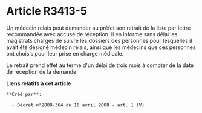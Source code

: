 # Article R3413-5

Un médecin relais peut demander au préfet son retrait de la liste par lettre recommandée avec accusé de réception. Il en
informe sans délai les magistrats chargés de suivre les dossiers des personnes pour lesquelles il avait été désigné médecin
relais, ainsi que les médecins que ces personnes ont choisis pour leur prise en charge médicale. 

Le retrait prend effet au terme d'un délai de trois mois à compter de la date de réception de la demande.

**Liens relatifs à cet article**

	**Créé par**:

	  - Décret n°2008-364 du 16 avril 2008 - art. 1 (V)
